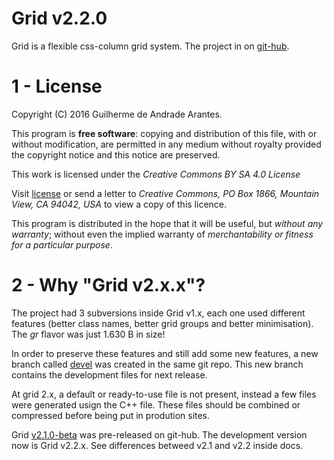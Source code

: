 # Grid v2.2.0

Grid is a flexible css-column grid system. The project in on [git-hub](http://guiideandrade.com/project/grid).

# 1 - License

Copyright (C) 2016 Guilherme de Andrade Arantes.

This program is **free software**: copying and distribution of this file, with or without modification, are permitted in any medium without royalty provided the copyright notice and this notice are preserved.

This work is licensed under the *Creative Commons BY SA 4.0 License*

Visit [license](http://creativecommons.org/licenses/by-sa/4.0/) or send a letter to *Creative Commons, PO Box 1866, Mountain View, CA 94042, USA* to view a copy of this licence.

This program is distributed in the hope that it will be useful, but *without any warranty*; without even the implied warranty of *merchantability or fitness for a particular purpose*.

# 2 - Why "Grid v2.x.x"?

The project had 3 subversions inside Grid v1.x, each one used different features (better class names, better grid groups and better minimisation). The *gr* flavor was just 1.630 B in size!

In order to preserve these features and still add some new features, a new branch called [devel](https://github.com/guiideandrade/grid/tree/devel) was created in the same git repo. This new branch contains the development files for next release.

At grid 2.x, a default or ready-to-use file is not present, instead a few files were generated usign the C++ file. These files should be combined or compressed before being put in prodution sites.

Grid [v2.1.0-beta](http://github.com/guiideandrade/grid/releases) was pre-released on git-hub. The development version now is Grid v2.2.x. See differences betweed v2.1 and v2.2 inside docs.
